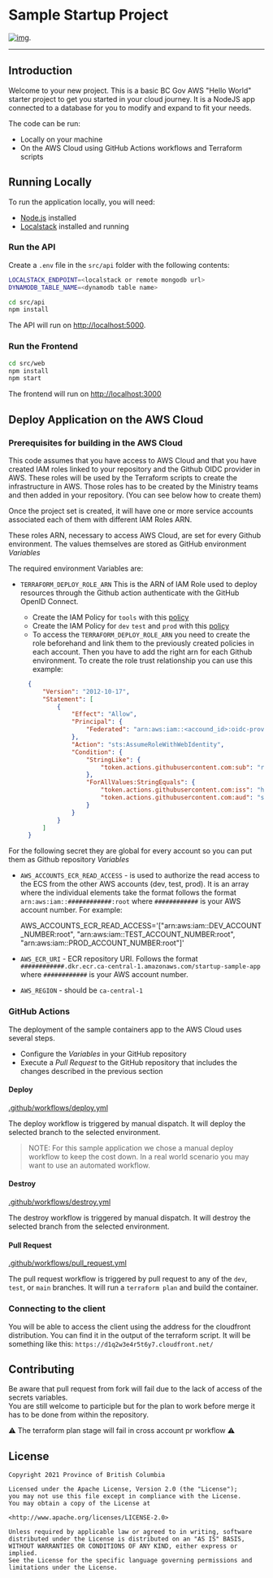 # Sample Startup Project

[![img](https://img.shields.io/badge/Lifecycle-Experimental-339999)](https://github.com/bcgov/repomountie/blob/master/doc/lifecycle-badges.md).

---

## Introduction

Welcome to your new project. This is a basic BC Gov AWS "Hello World" starter project to get you started in your cloud journey. It is a NodeJS app connected to a database for you to modify and expand to fit your needs.

The code can be run:

- Locally on your machine
- On the AWS Cloud using GitHub Actions workflows and Terraform scripts

## Running Locally

To run the application locally, you will need:

- [Node.js](https://nodejs.org/) installed
- [Localstack](https://github.com/localstack/localstack) installed and running

### Run the API

Create a `.env` file in the `src/api` folder with the following contents:

```bash
LOCALSTACK_ENDPOINT=<localstack or remote mongodb url>
DYNAMODB_TABLE_NAME=<dynamodb table name>
```

```bash
cd src/api 
npm install
```

The API will run on <http://localhost:5000>.

### Run the Frontend

```bash
cd src/web
npm install
npm start 
```

The frontend will run on <http://localhost:3000>  

## Deploy Application on the AWS Cloud

### Prerequisites for building in the AWS Cloud

This code assumes that you have access to AWS Cloud and that you have created IAM roles linked to your repository and the Github OIDC provider in AWS. These roles will be used by the Terraform scripts to create the infrastructure in AWS. Those roles has to be created by the Ministry teams and then added in your repository. (You can see below how to create them)

Once the project set is created, it will have one or more service accounts associated each of them with different IAM Roles ARN.

These roles ARN, necessary to access AWS Cloud, are set for every Github environment. The values themselves are stored as GitHub environment _Variables_

The required environment Variables are:

- `TERRAFORM_DEPLOY_ROLE_ARN` This is the ARN of IAM Role used to deploy resources through the Github action authenticate with the GitHub OpenID Connect.
  - Create the IAM Policy for `tools` with this [policy](https://github.com/bcgov/startup-sample-project-aws-containers/blob/main/docs/IAM_policies/Registry_Deployment_IAM_Policy.json)
  - Create the IAM Policy for `dev` `test` and `prod`  with this [policy](https://github.com/bcgov/startup-sample-project-aws-containers/blob/main/docs/IAM_policies/App_Deployment_IAM_Policy.json)
  - To access the `TERRAFORM_DEPLOY_ROLE_ARN` you need to create the role beforehand and link them to the previously created policies in each account. Then you have to add the right arn for each Github environment.
  To create the role trust relationship you can use this example:

  ```json
    {
        "Version": "2012-10-17",
        "Statement": [
            {
                "Effect": "Allow",
                "Principal": {
                    "Federated": "arn:aws:iam::<accound_id>:oidc-provider/token.actions.githubusercontent.com"
                },
                "Action": "sts:AssumeRoleWithWebIdentity",
                "Condition": {
                    "StringLike": {
                        "token.actions.githubusercontent.com:sub": "repo:<Github_organization>/<repo_name>:ref:refs/heads/<Your_branch>"
                    },
                    "ForAllValues:StringEquals": {
                        "token.actions.githubusercontent.com:iss": "https://token.actions.githubusercontent.com",
                        "token.actions.githubusercontent.com:aud": "sts.amazonaws.com"
                    }
                }
            }
        ]
    }

    ```

For the following secret they are global for every account so you can put them as Github repository _Variables_

- `AWS_ACCOUNTS_ECR_READ_ACCESS` - is used to authorize the read access to the ECS from the other AWS accounts (dev, test, prod). It is an array where the individual elements take the format  follows the format `arn:aws:iam::############:root` where `############` is your AWS account number. For example:

    AWS_ACCOUNTS_ECR_READ_ACCESS='["arn:aws:iam::DEV_ACCOUNT_NUMBER:root", "arn:aws:iam::TEST_ACCOUNT_NUMBER:root", "arn:aws:iam::PROD_ACCOUNT_NUMBER:root"]'

- `AWS_ECR_URI` - ECR repository URI. Follows the format `############.dkr.ecr.ca-central-1.amazonaws.com/startup-sample-app` where `############` is your AWS account number.
- `AWS_REGION` - should be `ca-central-1`

### GitHub Actions

The deployment of the sample containers app to the AWS Cloud uses several steps.

- Configure the _Variables_ in your GitHub repository
- Execute a _Pull Request_ to the GitHub repository that includes the changes described in the previous section

#### Deploy

[.github/workflows/deploy.yml](.github/workflows/deploy.yml)

The deploy workflow is triggered by manual dispatch. It will deploy the selected branch to the selected environment.

>NOTE: For this sample application we chose a manual deploy workflow to keep the cost down. In a real world scenario you may want to use an automated workflow.

#### Destroy

[.github/workflows/destroy.yml](.github/workflows/destroy.yml)

The destroy workflow is triggered by manual dispatch. It will destroy the selected branch from the selected environment.

#### Pull Request

[.github/workflows/pull_request.yml](.github/workflows/pull_request.yml)

The pull request workflow is triggered by pull request to any of the `dev`, `test`, or `main` branches. It will run a `terraform plan` and build the container.

### Connecting to the client

You will be able to access the client using the address for the cloudfront distribution. You can find it in the output of the terraform script. It will be something like this: `https://d1q2w3e4r5t6y7.cloudfront.net/`

## Contributing

Be aware that pull request from fork will fail due to the lack of access of the secrets variables.  
You are still welcome to participle but for the plan to work before merge it has to be done from within the repository.

:warning: The terraform plan stage will fail in cross account pr workflow :warning:

## License

```text
Copyright 2021 Province of British Columbia

Licensed under the Apache License, Version 2.0 (the "License");
you may not use this file except in compliance with the License.
You may obtain a copy of the License at

<http://www.apache.org/licenses/LICENSE-2.0>

Unless required by applicable law or agreed to in writing, software
distributed under the License is distributed on an "AS IS" BASIS,
WITHOUT WARRANTIES OR CONDITIONS OF ANY KIND, either express or implied.
See the License for the specific language governing permissions and
limitations under the License.
```
